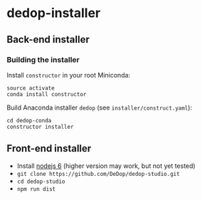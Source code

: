 # dedop-installer

## Back-end installer

### Building the installer

Install `constructor` in your root Miniconda:

    source activate
    conda install constructor


Build Anaconda installer `dedop` (see `installer/construct.yaml`):

    cd dedop-conda
    constructor installer
    
## Front-end installer

* Install [nodejs 6](https://nodejs.org/en/download/) (higher version may work, but not yet tested)
* `git clone https://github.com/DeDop/dedop-studio.git`
* `cd dedop-studio`
* `npm run dist`
